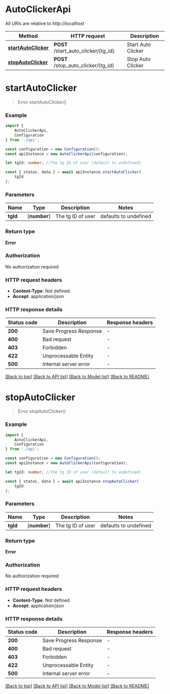 # AutoClickerApi

All URIs are relative to *http://localhost*

|Method | HTTP request | Description|
|------------- | ------------- | -------------|
|[**startAutoClicker**](#startautoclicker) | **POST** /start_auto_clicker/{tg_id} | Start Auto Clicker|
|[**stopAutoClicker**](#stopautoclicker) | **POST** /stop_auto_clicker/{tg_id} | Stop Auto Clicker|

# **startAutoClicker**
> Error startAutoClicker()


### Example

```typescript
import {
    AutoClickerApi,
    Configuration
} from './api';

const configuration = new Configuration();
const apiInstance = new AutoClickerApi(configuration);

let tgId: number; //The tg ID of user (default to undefined)

const { status, data } = await apiInstance.startAutoClicker(
    tgId
);
```

### Parameters

|Name | Type | Description  | Notes|
|------------- | ------------- | ------------- | -------------|
| **tgId** | [**number**] | The tg ID of user | defaults to undefined|


### Return type

**Error**

### Authorization

No authorization required

### HTTP request headers

 - **Content-Type**: Not defined
 - **Accept**: application/json


### HTTP response details
| Status code | Description | Response headers |
|-------------|-------------|------------------|
|**200** | Save Progress Response |  -  |
|**400** | Bad request |  -  |
|**403** | Forbidden |  -  |
|**422** | Unprocessable Entity |  -  |
|**500** | Internal server error |  -  |

[[Back to top]](#) [[Back to API list]](../README.md#documentation-for-api-endpoints) [[Back to Model list]](../README.md#documentation-for-models) [[Back to README]](../README.md)

# **stopAutoClicker**
> Error stopAutoClicker()


### Example

```typescript
import {
    AutoClickerApi,
    Configuration
} from './api';

const configuration = new Configuration();
const apiInstance = new AutoClickerApi(configuration);

let tgId: number; //The tg ID of user (default to undefined)

const { status, data } = await apiInstance.stopAutoClicker(
    tgId
);
```

### Parameters

|Name | Type | Description  | Notes|
|------------- | ------------- | ------------- | -------------|
| **tgId** | [**number**] | The tg ID of user | defaults to undefined|


### Return type

**Error**

### Authorization

No authorization required

### HTTP request headers

 - **Content-Type**: Not defined
 - **Accept**: application/json


### HTTP response details
| Status code | Description | Response headers |
|-------------|-------------|------------------|
|**200** | Save Progress Response |  -  |
|**400** | Bad request |  -  |
|**403** | Forbidden |  -  |
|**422** | Unprocessable Entity |  -  |
|**500** | Internal server error |  -  |

[[Back to top]](#) [[Back to API list]](../README.md#documentation-for-api-endpoints) [[Back to Model list]](../README.md#documentation-for-models) [[Back to README]](../README.md)

